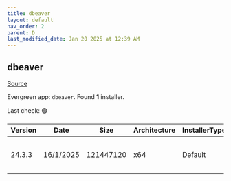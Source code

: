 ```yaml
---
title: dbeaver
layout: default
nav_order: 2
parent: D
last_modified_date: Jan 20 2025 at 12:39 AM
---
```


## dbeaver

[Source](https://github.com/dbeaver/dbeaver)

Evergreen app: `dbeaver`. Found **1** installer.

Last check: 🟢

| Version | Date      | Size      | Architecture | InstallerType | Type | URI                                                                                                                                                                                              |
| ------- | --------- | --------- | ------------ | ------------- | ---- | ------------------------------------------------------------------------------------------------------------------------------------------------------------------------------------------------ |
| 24.3.3  | 16/1/2025 | 121447120 | x64          | Default       | exe  | [https://github.com/dbeaver/dbeaver/releases/download/24.3.3/dbeaver-ce-24.3.3-x86_64-setup.exe](https://github.com/dbeaver/dbeaver/releases/download/24.3.3/dbeaver-ce-24.3.3-x86_64-setup.exe) |
